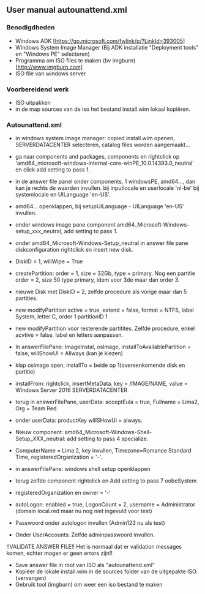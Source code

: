 ## User manual autounattend.xml

### Benodigdheden

- Windows ADK [https://go.microsoft.com/fwlink/p/?LinkId=393005]
- Windows System Image Manager (Bij ADK installatie "Deployment tools" en "Windows PE" selecteren)
- Programma om ISO files te maken (bv imgburn)[http://www.imgburn.com] 
- ISO file van windows server

### Voorbereidend werk
- ISO uitpakken
- in de map sources van de iso het bestand install.wim lokaal kopiëren.

### Autounattend.xml
- in windows system image manager: copied install.wim openen, SERVERDATACENTER selecteren, catalog files worden aangemaakt...
- ga naar components and packages, components en rightclick op 'amd64_microsoft-windows-internal-core-winPE_10.0.14393.0_neutral' en click add setting to pass 1.

- in de answer file panel onder components, 1 windowsPE, amd64..., dan kan je rechts de waarden invullen. bij inputlocale en userlocale 'nl-be' bij systemlocale en UILanguage 'en-US'.
- amd64... openklappen, bij setupUILanguage - UILanguage 'en-US' invullen.

- onder windows image pane component amd64_Microsoft-Windows-setup_xxx_neutral, add setting to pass 1.
- onder amd64_Microsoft-Windows-Setup_neutral in answer file pane diskconfiguration rightclick en insert new disk.
- DiskID = 1, willWipe = True
- createPartition: order = 1, size = 32Gb, type = primary. Nog een partitie order = 2, size 50 type primary, idem voor 3de maar dan order 3.
- nieuwe Disk met DiskID = 2, zelfde procedure als vorige maar dan 5 partities.
- new modifyPartition active = true, extend = false, format = NTFS, label System, letter C, order 1 partitionID 1
- new modifyPartition voor resterende partitites. Zelfde procedure, enkel acvtive = false, label en letters aanpassen.

- In answerFilePane: ImageInstal, osImage, installToAvailablePartition = false, willShowUI = Allways (kan je kiezen)
- klap osimage open, installTo = beide op 1(overeenkomende disk en partitie)
- installFrom: rightclick, insertMetaData. key = /IMAGE/NAME, value = Windows Server 2016 SERVERDATACENTER

- terug in answerFilePane, userData: acceptEula = true, Fullname = Lima2, Org = Team Red.
- onder userData: productKey willSHowUi = always.

- Nieuw component: amd64_Microsoft-Windows-Shell-Setup_XXX_neutral: add setting to pass 4 specialize.
- ComputerName = Lima 2, key invullen, Timezone=Romance Standard Time, registeredOrganization = '-'.

- in answerFilePane: windows shell setup openklappen
- terug zelfde component rightclick en Add setting to pass 7 oobeSystem
- registeredOrganization en owner = '-'
- autoLogon: enabled = true, LogonCount = 2, username = Administrator (domain local.red maar nu nog niet ingevuld voor test)
- Passwoord onder autologon invullen (Admin123 nu als test)
- Onder UserAccounts: Zelfde adminpasswoord invullen.

!!VALIDATE ANSWER FILE!! Het is normaal dat er validation messages komen, echter mogen er geen errors zijn!! 
- Save answer file in root van ISO als "autounattend.xml"
- Kopiëer de lokale install.wim in de sources folder van de uitgepakte ISO. (vervangen)
- Gebruik tool (imgburn) om weer een iso bestand te maken